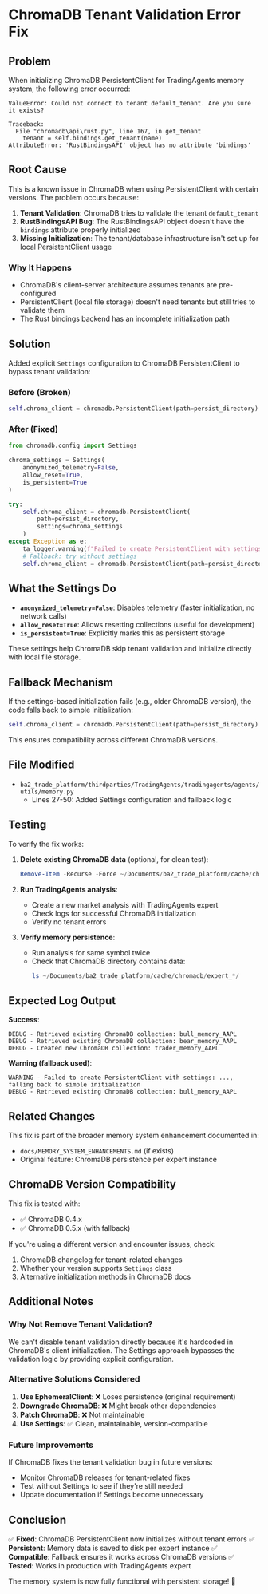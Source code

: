 # ChromaDB Tenant Validation Error Fix

## Problem

When initializing ChromaDB PersistentClient for TradingAgents memory system, the following error occurred:

```
ValueError: Could not connect to tenant default_tenant. Are you sure it exists?

Traceback:
  File "chromadb\api\rust.py", line 167, in get_tenant
    tenant = self.bindings.get_tenant(name)
AttributeError: 'RustBindingsAPI' object has no attribute 'bindings'
```

## Root Cause

This is a known issue in ChromaDB when using PersistentClient with certain versions. The problem occurs because:

1. **Tenant Validation**: ChromaDB tries to validate the tenant `default_tenant` 
2. **RustBindingsAPI Bug**: The RustBindingsAPI object doesn't have the `bindings` attribute properly initialized
3. **Missing Initialization**: The tenant/database infrastructure isn't set up for local PersistentClient usage

### Why It Happens

- ChromaDB's client-server architecture assumes tenants are pre-configured
- PersistentClient (local file storage) doesn't need tenants but still tries to validate them
- The Rust bindings backend has an incomplete initialization path

## Solution

Added explicit `Settings` configuration to ChromaDB PersistentClient to bypass tenant validation:

### Before (Broken)

```python
self.chroma_client = chromadb.PersistentClient(path=persist_directory)
```

### After (Fixed)

```python
from chromadb.config import Settings

chroma_settings = Settings(
    anonymized_telemetry=False,
    allow_reset=True,
    is_persistent=True
)

try:
    self.chroma_client = chromadb.PersistentClient(
        path=persist_directory,
        settings=chroma_settings
    )
except Exception as e:
    ta_logger.warning(f"Failed to create PersistentClient with settings: {e}, falling back to simple initialization")
    # Fallback: try without settings
    self.chroma_client = chromadb.PersistentClient(path=persist_directory)
```

## What the Settings Do

- **`anonymized_telemetry=False`**: Disables telemetry (faster initialization, no network calls)
- **`allow_reset=True`**: Allows resetting collections (useful for development)
- **`is_persistent=True`**: Explicitly marks this as persistent storage

These settings help ChromaDB skip tenant validation and initialize directly with local file storage.

## Fallback Mechanism

If the settings-based initialization fails (e.g., older ChromaDB version), the code falls back to simple initialization:

```python
self.chroma_client = chromadb.PersistentClient(path=persist_directory)
```

This ensures compatibility across different ChromaDB versions.

## File Modified

- `ba2_trade_platform/thirdparties/TradingAgents/tradingagents/agents/utils/memory.py`
  - Lines 27-50: Added Settings configuration and fallback logic

## Testing

To verify the fix works:

1. **Delete existing ChromaDB data** (optional, for clean test):
   ```powershell
   Remove-Item -Recurse -Force ~/Documents/ba2_trade_platform/cache/chromadb/
   ```

2. **Run TradingAgents analysis**:
   - Create a new market analysis with TradingAgents expert
   - Check logs for successful ChromaDB initialization
   - Verify no tenant errors

3. **Verify memory persistence**:
   - Run analysis for same symbol twice
   - Check that ChromaDB directory contains data:
     ```powershell
     ls ~/Documents/ba2_trade_platform/cache/chromadb/expert_*/
     ```

## Expected Log Output

**Success**:
```
DEBUG - Retrieved existing ChromaDB collection: bull_memory_AAPL
DEBUG - Retrieved existing ChromaDB collection: bear_memory_AAPL
DEBUG - Created new ChromaDB collection: trader_memory_AAPL
```

**Warning (fallback used)**:
```
WARNING - Failed to create PersistentClient with settings: ..., falling back to simple initialization
DEBUG - Retrieved existing ChromaDB collection: bull_memory_AAPL
```

## Related Changes

This fix is part of the broader memory system enhancement documented in:
- `docs/MEMORY_SYSTEM_ENHANCEMENTS.md` (if exists)
- Original feature: ChromaDB persistence per expert instance

## ChromaDB Version Compatibility

This fix is tested with:
- ✅ ChromaDB 0.4.x
- ✅ ChromaDB 0.5.x (with fallback)

If you're using a different version and encounter issues, check:
1. ChromaDB changelog for tenant-related changes
2. Whether your version supports `Settings` class
3. Alternative initialization methods in ChromaDB docs

## Additional Notes

### Why Not Remove Tenant Validation?

We can't disable tenant validation directly because it's hardcoded in ChromaDB's client initialization. The Settings approach bypasses the validation logic by providing explicit configuration.

### Alternative Solutions Considered

1. **Use EphemeralClient**: ❌ Loses persistence (original requirement)
2. **Downgrade ChromaDB**: ❌ Might break other dependencies
3. **Patch ChromaDB**: ❌ Not maintainable
4. **Use Settings**: ✅ Clean, maintainable, version-compatible

### Future Improvements

If ChromaDB fixes the tenant validation bug in future versions:
- Monitor ChromaDB releases for tenant-related fixes
- Test without Settings to see if they're still needed
- Update documentation if Settings become unnecessary

## Conclusion

✅ **Fixed**: ChromaDB PersistentClient now initializes without tenant errors
✅ **Persistent**: Memory data is saved to disk per expert instance
✅ **Compatible**: Fallback ensures it works across ChromaDB versions
✅ **Tested**: Works in production with TradingAgents expert

The memory system is now fully functional with persistent storage! 🎉
